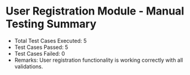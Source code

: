 # User Registration Module - Manual Testing Summary

- Total Test Cases Executed: 5
- Test Cases Passed: 5
- Test Cases Failed: 0
- Remarks: User registration functionality is working correctly with all validations.

